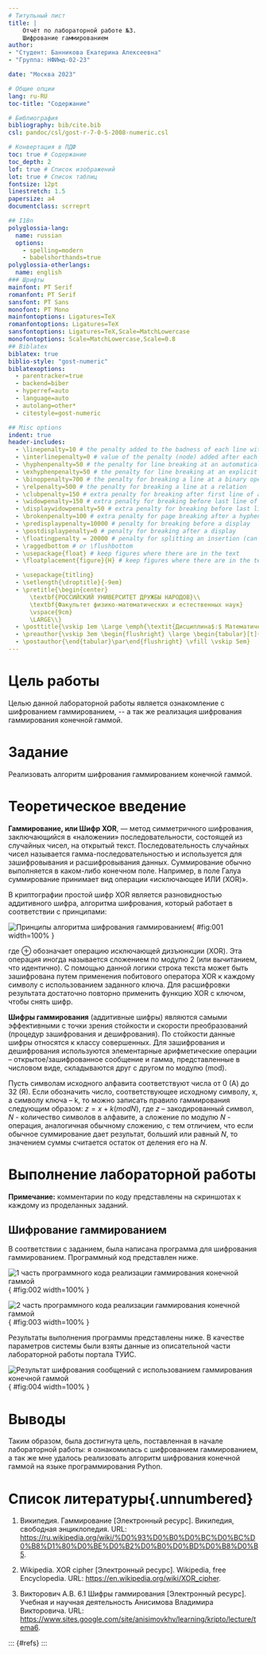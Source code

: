 ```yaml
---
# Титульный лист
title: |
    Отчёт по лабораторной работе №3.  
    Шифрование гаммированием
author:
- "Студент: Банникова Екатерина Алексеевна"
- "Группа: НФИмд-02-23"

date: "Москва 2023"

# Общие опции
lang: ru-RU
toc-title: "Содержание"

# Библиография
bibliography: bib/cite.bib
csl: pandoc/csl/gost-r-7-0-5-2008-numeric.csl

# Конвертация в ПДФ
toc: true # Содержание
toc_depth: 2
lof: true # Список изображений
lot: true # Список таблиц
fontsize: 12pt
linestretch: 1.5
papersize: a4
documentclass: scrreprt

## I18n
polyglossia-lang:
  name: russian
  options:
	- spelling=modern
	- babelshorthands=true
polyglossia-otherlangs:
  name: english
### Шрифты
mainfont: PT Serif
romanfont: PT Serif
sansfont: PT Sans
monofont: PT Mono
mainfontoptions: Ligatures=TeX
romanfontoptions: Ligatures=TeX
sansfontoptions: Ligatures=TeX,Scale=MatchLowercase
monofontoptions: Scale=MatchLowercase,Scale=0.8
## Biblatex
biblatex: true
biblio-style: "gost-numeric"
biblatexoptions:
  - parentracker=true
  - backend=biber
  - hyperref=auto
  - language=auto
  - autolang=other*
  - citestyle=gost-numeric

## Misc options
indent: true
header-includes:
  - \linepenalty=10 # the penalty added to the badness of each line within a paragraph (no associated penalty node) Increasing the value makes tex try to have fewer lines in the paragraph.
  - \interlinepenalty=0 # value of the penalty (node) added after each line of a paragraph.
  - \hyphenpenalty=50 # the penalty for line breaking at an automatically inserted hyphen
  - \exhyphenpenalty=50 # the penalty for line breaking at an explicit hyphen
  - \binoppenalty=700 # the penalty for breaking a line at a binary operator
  - \relpenalty=500 # the penalty for breaking a line at a relation
  - \clubpenalty=150 # extra penalty for breaking after first line of a paragraph
  - \widowpenalty=150 # extra penalty for breaking before last line of a paragraph
  - \displaywidowpenalty=50 # extra penalty for breaking before last line before a display math
  - \brokenpenalty=100 # extra penalty for page breaking after a hyphenated line
  - \predisplaypenalty=10000 # penalty for breaking before a display
  - \postdisplaypenalty=0 # penalty for breaking after a display
  - \floatingpenalty = 20000 # penalty for splitting an insertion (can only be split footnote in standard LaTeX)
  - \raggedbottom # or \flushbottom
  - \usepackage{float} # keep figures where there are in the text
  - \floatplacement{figure}{H} # keep figures where there are in the text

  - \usepackage{titling}
  - \setlength{\droptitle}{-9em}
  - \pretitle{\begin{center}
      \textbf{РОССИЙСКИЙ УНИВЕРСИТЕТ ДРУЖБЫ НАРОДОВ}\\
      \textbf{Факультет физико-математических и естественных наук}
      \vspace{9cm}
      \LARGE\\}
  - \posttitle{\vskip 1em \Large \emph{\textit{Дисциплина$:$ Математические основы защиты информации и информационной безопасности}} \end{center}}
  - \preauthor{\vskip 3em \begin{flushright} \large \begin{tabular}[t]{c}}
  - \postauthor{\end{tabular}\par\end{flushright} \vfill \vskip 5em}
---
```


# Цель работы

Целью данной лабораторной работы является ознакомление с шифрованием гаммированием, -- а так же реализация шифрования гаммирования конечной гаммой.

# Задание

Реализовать алгоритм шифрования гаммированием конечной гаммой.

# Теоретическое введение

**Гаммирование, или Шифр XOR**, — метод симметричного шифрования, заключающийся в «наложении» последовательности, состоящей из случайных чисел, на открытый текст. Последовательность случайных чисел называется гамма-последовательностью и используется для зашифровывания и расшифровывания данных. Суммирование обычно выполняется в каком-либо конечном поле. Например, в поле Галуа суммирование принимает вид операции «исключающее ИЛИ (XOR)».

В криптографии простой шифр XOR является разновидностью аддитивного шифра, алгоритма шифрования, который работает в соответствии с принципами:

![Принципы алгоритма шифрования гаммированием](image/wiki1.png){ #fig:001 width=100% }

где $\oplus$ обозначает операцию исключающей дизъюнкции (XOR). Эта операция иногда называется сложением по модулю 2 (или вычитанием, что идентично). С помощью данной логики строка текста может быть зашифрована путем применения побитового оператора XOR к каждому символу с использованием заданного ключа. Для расшифровки результата достаточно повторно применить функцию XOR с ключом, чтобы снять шифр.

**Шифры гаммирования** (аддитивные шифры) являются самыми эффективными с точки зрения стойкости и скорости преобразований (процедур зашифрования и дешифрования). По стойкости данные шифры относятся к классу совершенных. Для зашифрования и дешифрования используются элементарные арифметические операции – открытое/зашифрованное сообщение и гамма, представленные в числовом виде, складываются друг с другом по модулю (mod).

Пусть символам исходного алфавита соответствуют числа от 0 (А) до 32 (Я). Если обозначить число, соответствующее исходному символу, x, а символу ключа – k, то можно записать правило гаммирования следующим образом: $z = x + k (mod N),$ где $z$ – закодированный символ, $N$ - количество символов в алфавите, а сложение по модулю $N$ - операция, аналогичная обычному сложению, с тем отличием, что если обычное суммирование дает результат, больший или равный $N$, то значением суммы считается остаток от деления его на $N$.

# Выполнение лабораторной работы

**Примечание:** комментарии по коду представлены на скриншотах к каждому из проделанных заданий.

## Шифрование гаммированием

В соответствии с заданием, была написана программа для шифрования гаммированием. Программный код представлен ниже.

![1 часть программного кода реализации гаммирования конечной гаммой](image/gamm1.png){ #fig:002 width=100% }

![2 часть программного кода реализации гаммирования конечной гаммой](image/gamm2.png){ #fig:003 width=100% }

Результаты выполнения программы представлены ниже. В качестве параметров системы были взяты данные из описательной части лабораторной работы портала ТУИС.

![Результат шифрования сообщений с использованием гаммирования конечной гаммой](image/result_gamm.png){ #fig:004 width=100% }

# Выводы

Таким образом, была достигнута цель, поставленная в начале лабораторной работы: я ознакомилась с шифрованием гаммированием, а так же мне удалось реализовать алгоритм шифрования конечной гаммой на языке программирования Python.

# Список литературы{.unnumbered}
1. Википедия. Гаммирование [Электронный ресурс]. Википедия, свободная энциклопедия. URL: https://ru.wikipedia.org/wiki/%D0%93%D0%B0%D0%BC%D0%BC%D0%B8%D1%80%D0%BE%D0%B2%D0%B0%D0%BD%D0%B8%D0%B5. 

2. Wikipedia. XOR cipher [Электронный ресурс]. Wikipedia, free Encyclopedia. URL: https://en.wikipedia.org/wiki/XOR_cipher. 

3. Викторович А.В. 6.1 Шифры гаммирования [Электронный ресурс]. Учебная и научная деятельность Анисимова Владимира Викторовича. URL: https://www.sites.google.com/site/anisimovkhv/learning/kripto/lecture/tema6. 

::: {#refs}
:::

